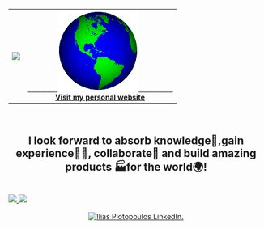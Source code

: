 <table width="100%"  border="0" cellpadding="0" cellspacing="0">
  <tr>
    <td align="center">
      <img align="left" src="https://github-readme-stats.vercel.app/api?username=ilias000&show_icons=true&theme=dark" />
    </td>
    <td align="center">
      <a href="https://ilias-piotopoulos.com">
        <span>&nbsp;&nbsp;&nbsp;&nbsp;&nbsp;&nbsp;&nbsp;</span>
        <span>&nbsp;&nbsp;&nbsp;&nbsp;&nbsp;&nbsp;&nbsp;</span>
        <img src="https://github.com/benyou1969/benyou1969/blob/master/globe.gif?raw=true" />
        <span>&nbsp;&nbsp;&nbsp;&nbsp;&nbsp;&nbsp;&nbsp;&nbsp;</span>
        <span>&nbsp;&nbsp;&nbsp;&nbsp;&nbsp;&nbsp;&nbsp;&nbsp;</span>
        <br>
        <strong>Visit my personal website </strong>
    </td>
  </tr>
</table>

<br/>

<h2 align= "center"><b>I look forward to absorb knowledge🧠,gain experience👨‍🏭, collaborate🤝 and build amazing products 🏭for the world🌍!</b></h2>

<br/>

<a href="https://github.com/ilias000">
  <img height="180em" src="https://github-readme-stats.vercel.app/api?username=ilias000&theme=buefy&show_icons=true" />
  <img height="180em" src="https://github-readme-stats.vercel.app/api/top-langs/?username=ilias000&theme=buefy&layout=compact" />
</a>

<br/>

<p align="center">
<a href="https://www.linkedin.com/in/ilias-piotopoulos">
  <img align="center" alt="Ilias Piotopoulos LinkedIn." width="22px" src="https://cdn.jsdelivr.net/npm/simple-icons@v3/icons/linkedin.svg" />
</p>
